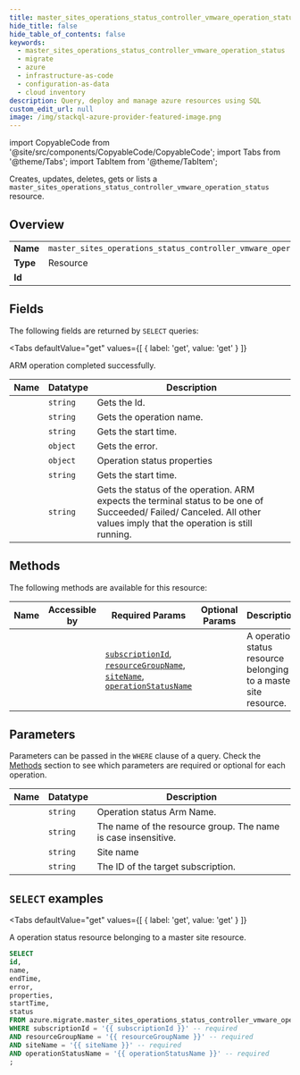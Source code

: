 ```yaml
--- 
title: master_sites_operations_status_controller_vmware_operation_status
hide_title: false
hide_table_of_contents: false
keywords:
  - master_sites_operations_status_controller_vmware_operation_status
  - migrate
  - azure
  - infrastructure-as-code
  - configuration-as-data
  - cloud inventory
description: Query, deploy and manage azure resources using SQL
custom_edit_url: null
image: /img/stackql-azure-provider-featured-image.png
---
```


import CopyableCode from '@site/src/components/CopyableCode/CopyableCode';
import Tabs from '@theme/Tabs';
import TabItem from '@theme/TabItem';

Creates, updates, deletes, gets or lists a <code>master_sites_operations_status_controller_vmware_operation_status</code> resource.

## Overview
<table><tbody>
<tr><td><b>Name</b></td><td><code>master_sites_operations_status_controller_vmware_operation_status</code></td></tr>
<tr><td><b>Type</b></td><td>Resource</td></tr>
<tr><td><b>Id</b></td><td><CopyableCode code="azure.migrate.master_sites_operations_status_controller_vmware_operation_status" /></td></tr>
</tbody></table>

## Fields

The following fields are returned by `SELECT` queries:

<Tabs
    defaultValue="get"
    values={[
        { label: 'get', value: 'get' }
    ]}
>
<TabItem value="get">

ARM operation completed successfully.

<table>
<thead>
    <tr>
    <th>Name</th>
    <th>Datatype</th>
    <th>Description</th>
    </tr>
</thead>
<tbody>
<tr>
    <td><CopyableCode code="id" /></td>
    <td><code>string</code></td>
    <td>Gets the Id.</td>
</tr>
<tr>
    <td><CopyableCode code="name" /></td>
    <td><code>string</code></td>
    <td>Gets the operation name.</td>
</tr>
<tr>
    <td><CopyableCode code="endTime" /></td>
    <td><code>string</code></td>
    <td>Gets the start time.</td>
</tr>
<tr>
    <td><CopyableCode code="error" /></td>
    <td><code>object</code></td>
    <td>Gets the error.</td>
</tr>
<tr>
    <td><CopyableCode code="properties" /></td>
    <td><code>object</code></td>
    <td>Operation status properties</td>
</tr>
<tr>
    <td><CopyableCode code="startTime" /></td>
    <td><code>string</code></td>
    <td>Gets the start time.</td>
</tr>
<tr>
    <td><CopyableCode code="status" /></td>
    <td><code>string</code></td>
    <td>Gets the status of the operation. ARM expects the terminal status to be one of             Succeeded/ Failed/ Canceled. All other values imply that the operation is still running.</td>
</tr>
</tbody>
</table>
</TabItem>
</Tabs>

## Methods

The following methods are available for this resource:

<table>
<thead>
    <tr>
    <th>Name</th>
    <th>Accessible by</th>
    <th>Required Params</th>
    <th>Optional Params</th>
    <th>Description</th>
    </tr>
</thead>
<tbody>
<tr>
    <td><a href="#get"><CopyableCode code="get" /></a></td>
    <td><CopyableCode code="select" /></td>
    <td><a href="#parameter-subscriptionId"><code>subscriptionId</code></a>, <a href="#parameter-resourceGroupName"><code>resourceGroupName</code></a>, <a href="#parameter-siteName"><code>siteName</code></a>, <a href="#parameter-operationStatusName"><code>operationStatusName</code></a></td>
    <td></td>
    <td>A operation status resource belonging to a master site resource.</td>
</tr>
</tbody>
</table>

## Parameters

Parameters can be passed in the `WHERE` clause of a query. Check the [Methods](#methods) section to see which parameters are required or optional for each operation.

<table>
<thead>
    <tr>
    <th>Name</th>
    <th>Datatype</th>
    <th>Description</th>
    </tr>
</thead>
<tbody>
<tr id="parameter-operationStatusName">
    <td><CopyableCode code="operationStatusName" /></td>
    <td><code>string</code></td>
    <td>Operation status  Arm Name.</td>
</tr>
<tr id="parameter-resourceGroupName">
    <td><CopyableCode code="resourceGroupName" /></td>
    <td><code>string</code></td>
    <td>The name of the resource group. The name is case insensitive.</td>
</tr>
<tr id="parameter-siteName">
    <td><CopyableCode code="siteName" /></td>
    <td><code>string</code></td>
    <td>Site name</td>
</tr>
<tr id="parameter-subscriptionId">
    <td><CopyableCode code="subscriptionId" /></td>
    <td><code>string</code></td>
    <td>The ID of the target subscription.</td>
</tr>
</tbody>
</table>

## `SELECT` examples

<Tabs
    defaultValue="get"
    values={[
        { label: 'get', value: 'get' }
    ]}
>
<TabItem value="get">

A operation status resource belonging to a master site resource.

```sql
SELECT
id,
name,
endTime,
error,
properties,
startTime,
status
FROM azure.migrate.master_sites_operations_status_controller_vmware_operation_status
WHERE subscriptionId = '{{ subscriptionId }}' -- required
AND resourceGroupName = '{{ resourceGroupName }}' -- required
AND siteName = '{{ siteName }}' -- required
AND operationStatusName = '{{ operationStatusName }}' -- required
;
```
</TabItem>
</Tabs>

